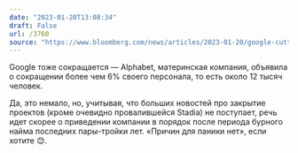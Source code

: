 ```yaml
---
date: "2023-01-20T13:08:34"
draft: False
url: /3760
source: "https://www.bloomberg.com/news/articles/2023-01-20/google-cutting-12-000-jobs-in-6-slash-to-global-workforce"
---
```


Google тоже сокращается — Alphabet, материнская компания, объявила о сокращении более чем 6% своего персонала, то есть около 12 тысяч человек.

Да, это немало, но, учитывая, что больших новостей про закрытие проектов (кроме очевидно провалившейся Stadia) не поступает, речь идет скорее о приведении компании в порядок после периода бурного найма последних пары-тройки лет. «Причин для паники нет», если хотите 😊.
